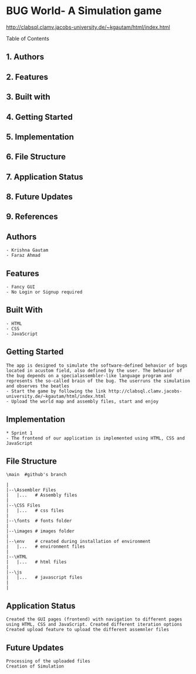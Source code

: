 # BUG World- A Simulation game

http://clabsql.clamv.jacobs-university.de/~kgautam/html/index.html

Table of Contents

## 1. Authors

## 2. Features

## 3. Built with

## 4. Getting Started

## 5. Implementation

## 6. File Structure

## 7. Application Status

## 8. Future Updates

## 9. References

## Authors

    - Krishna Gautam
    - Faraz Ahmad

## Features

    - Fancy GUI
    - No Login or Signup required

## Built With

    - HTML
    - CSS
    - JavaScript

## Getting Started

    The app is designed to simulate the software-defined behavior of bugs located in acustom field, also defined by the user. The behavior of the bug depends on a specialassembler-like language program and represents the so-called brain of the bug. The userruns the simulation and observes the beatles
    - Start the game by following the link http://clabsql.clamv.jacobs-university.de/~kgautam/html/index.html
    - Upload the world map and assembly files, start and enjoy

## Implementation

    * Sprint 1
    - The frontend of our application is implemented using HTML, CSS and JavaScript

## File Structure

```
\main  #github's branch

|
|--\Assembler Files
|   |...   # Assembly files
|
|--\CSS Files
|   |...   # css files
|
|--\fonts  # fonts folder
|
|--\images # images folder
|
|--\env    # created during installation of environment
|   |...   # environment files
|
|--\HTML
|   |...   # html files
|
|--\js
|   |...   # javascript files
|
|

```

## Application Status

    Created the GUI pages (frontend) with navigation to different pages using HTML, CSS and JavaScript. Created different iteration options Created upload feature to upload the different assemnler files

## Future Updates

    Processing of the uploaded files
    Creation of Simulation
